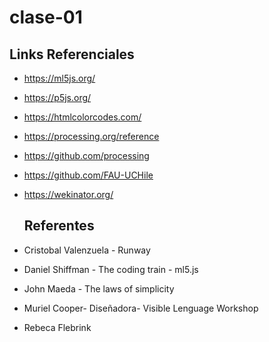 # clase-01

## Links Referenciales

* https://ml5js.org/
* https://p5js.org/
* https://htmlcolorcodes.com/
* https://processing.org/reference
* https://github.com/processing
* https://github.com/FAU-UCHile
* https://wekinator.org/



  ## Referentes

* Cristobal Valenzuela - Runway
* Daniel Shiffman - The coding train - ml5.js
* John Maeda - The laws of simplicity
* Muriel Cooper- Diseñadora- Visible Lenguage Workshop
* Rebeca Flebrink
